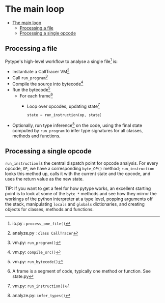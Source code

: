 # The main loop

<!--ts-->
   * [The main loop](#the-main-loop)
      * [Processing a file](#processing-a-file)
      * [Processing a single opcode](#processing-a-single-opcode)

<!-- Added by: mdemello, at: 2020-05-21T16:31-07:00 -->

<!--te-->

## Processing a file

Pytype's high-level workflow to analyse a single file[^process-one-file] is:

* Instantiate a CallTracer VM[^calltracer]
* Call `run_program`[^run-program]
* Compile the source into bytecode[^compile-src]
* Run the bytecode[^run-bytecode]
    * For each frame[^frame]
        * Loop over opcodes, updating state[^run-instruction]

          ```python
          state = run_instruction(op, state)
          ```
* Optionally, run type inference[^infer-types] on the code, using the final
  state computed by `run_program` to infer type signatures for all classes,
  methods and functions.

## Processing a single opcode

`run_instruction` is the central dispatch point for opcode analysis. For every
opcode, `OP`, we have a corresponding `byte_OP()` method; `run_instruction`
looks this method up, calls it with the current state and the opcode, and uses
the return value as the new state.

TIP: If you want to get a feel for how pytype works, an excellent
starting point is to look at some of the `byte_*` methods and see how they
mirror the workings of the python interpreter at a type level, popping arguments
off the stack, manipulating `locals` and `globals` dictionaries, and creating
objects for classes, methods and functions.

[^process-one-file]: io.py : `process_one_file()`
[^run-program]: vm.py: `run_program()`
[^calltracer]: analyze.py : `class CallTracer`
[^compile-src]: vm.py: `compile_src()`
[^run-bytecode]: vm.py: `run_bytecode()`
[^frame]: A frame is a segment of code, typically one method or function. See
  state.py
[^run-instruction]: vm.py: `run_instruction()`
[^infer-types]: analyze.py: `infer_types()`
